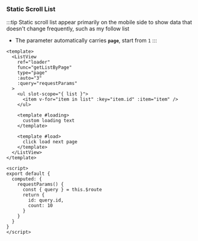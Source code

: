 ### Static Scroll List

<Phone page="page" />

:::tip
Static scroll list appear primarily on the mobile side to show data that doesn't change frequently, such as my follow list

- The parameter automatically carries **`page`**, start from `1`
:::

```vue
<template>
  <ListView
    ref="loader"
    func="getListByPage"
    type="page"
    :auto="3"
    :query="requestParams"
  >
    <ul slot-scope="{ list }">
      <item v-for="item in list" :key="item.id" :item="item" />
    </ul>

    <template #loading>
      custom loading text
    </template>
    
    <template #load>
      click load next page
    </template>
  </ListView>
</template>

<script>
export default {
  computed: {
    requestParams() {
      const { query } = this.$route
      return {
        id: query.id,
        count: 10
      }
    }
  }
}
</script>
```
